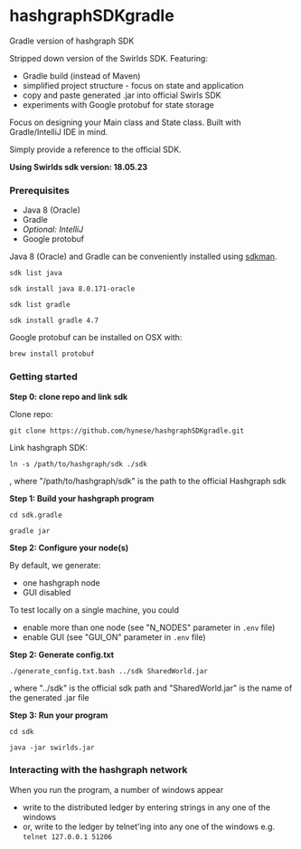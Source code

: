 # hashgraphSDKgradle
Gradle version of hashgraph SDK

Stripped down version of the Swirlds SDK. Featuring:

- Gradle build (instead of Maven)
- simplified project structure - focus on state and application
- copy and paste generated .jar into official Swirls SDK
- experiments with Google protobuf for state storage

Focus on designing your Main class and State class. Built with Gradle/IntelliJ IDE in mind.

Simply provide a reference to the official SDK.

**Using Swirlds sdk version: 18.05.23**

### Prerequisites

- Java 8 (Oracle)
- Gradle
- *Optional: IntelliJ*
- Google protobuf

Java 8 (Oracle) and Gradle can be conveniently installed using [sdkman](http://sdkman.io/).

`sdk list java`

`sdk install java 8.0.171-oracle`

`sdk list gradle`

`sdk install gradle 4.7`

Google protobuf can be installed on OSX with:

`brew install protobuf`





### Getting started

**Step 0: clone repo and link sdk**

Clone repo:

`git clone https://github.com/hynese/hashgraphSDKgradle.git`

Link hashgraph SDK:

`ln -s /path/to/hashgraph/sdk ./sdk`

, where "/path/to/hashgraph/sdk" is the path to the official Hashgraph sdk



**Step 1: Build your hashgraph program**

`cd sdk.gradle`

`gradle jar`

**Step 2: Configure your node(s)**

By default, we generate:

- one hashgraph node
- GUI disabled

To test locally on a single machine, you could

- enable more than one node (see "N_NODES" parameter in `.env` file)
- enable GUI (see "GUI_ON" parameter in `.env` file)


**Step 2: Generate config.txt**

`./generate_config.txt.bash ../sdk SharedWorld.jar`   

, where "../sdk" is the official sdk path and "SharedWorld.jar" is the name of the generated .jar file

**Step 3: Run your program**

`cd sdk`

`java -jar swirlds.jar`



### Interacting with the hashgraph network

When you run the program, a number of windows appear

- write to the distributed ledger by entering strings in any one of the windows
- or, write to the ledger by telnet'ing into any one of the windows e.g. `telnet 127.0.0.1 51206`
